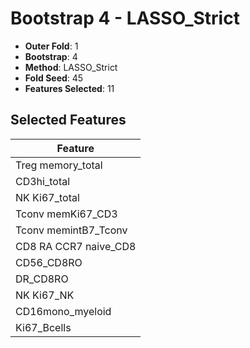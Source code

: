 # Bootstrap 4 - LASSO_Strict

- **Outer Fold**: 1
- **Bootstrap**: 4
- **Method**: LASSO_Strict
- **Fold Seed**: 45
- **Features Selected**: 11

## Selected Features

| Feature |
|---------|
| Treg memory_total |
| CD3hi_total |
| NK Ki67_total |
| Tconv memKi67_CD3 |
| Tconv memintB7_Tconv |
| CD8 RA CCR7 naive_CD8 |
| CD56_CD8RO |
| DR_CD8RO |
| NK Ki67_NK |
| CD16mono_myeloid |
| Ki67_Bcells |
